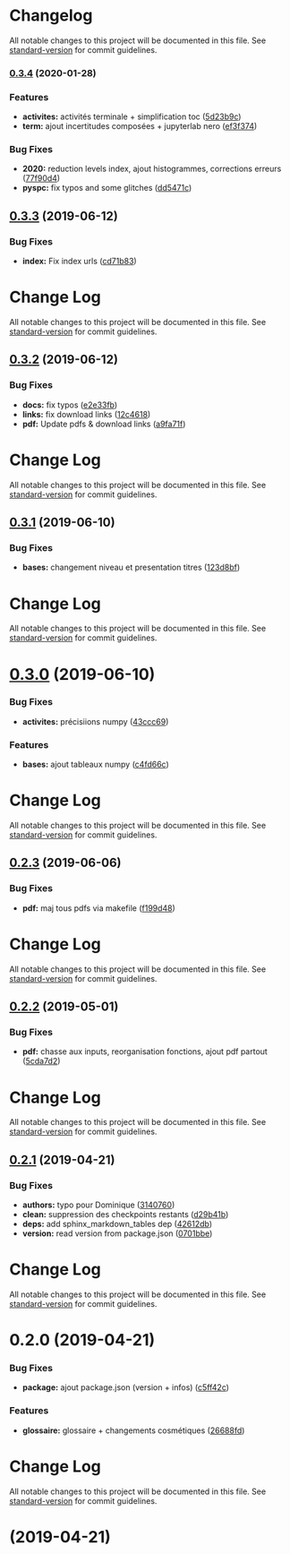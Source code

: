 # Changelog

All notable changes to this project will be documented in this file. See [standard-version](https://github.com/conventional-changelog/standard-version) for commit guidelines.

### [0.3.4](https://github.com/jmbarbier/pyspc/compare/v0.3.3...v0.3.4) (2020-01-28)


### Features

* **activites:** activités terminale + simplification toc ([5d23b9c](https://github.com/jmbarbier/pyspc/commit/5d23b9cd54eb98e9673e24395299a170816893dc))
* **term:** ajout incertitudes composées + jupyterlab nero ([ef3f374](https://github.com/jmbarbier/pyspc/commit/ef3f374bfb5954906fbc57550fec878e664956da))


### Bug Fixes

* **2020:** reduction levels index, ajout histogrammes, corrections erreurs ([77f90d4](https://github.com/jmbarbier/pyspc/commit/77f90d456c5e231c1d7b25c80edc4753f49d0034))
* **pyspc:** fix typos and some glitches ([dd5471c](https://github.com/jmbarbier/pyspc/commit/dd5471c299a55824741f6f14c29f7678fe290b3f))

## [0.3.3](https://github.com/jmbarbier/pyspc/compare/v0.3.2...v0.3.3) (2019-06-12)


### Bug Fixes

* **index:** Fix index urls ([cd71b83](https://github.com/jmbarbier/pyspc/commit/cd71b83))



# Change Log

All notable changes to this project will be documented in this file. See [standard-version](https://github.com/conventional-changelog/standard-version) for commit guidelines.

## [0.3.2](https://github.com/jmbarbier/pyspc/compare/v0.3.1...v0.3.2) (2019-06-12)


### Bug Fixes

* **docs:** fix typos ([e2e33fb](https://github.com/jmbarbier/pyspc/commit/e2e33fb))
* **links:** fix download links ([12c4618](https://github.com/jmbarbier/pyspc/commit/12c4618))
* **pdf:** Update pdfs & download links ([a9fa71f](https://github.com/jmbarbier/pyspc/commit/a9fa71f))



# Change Log

All notable changes to this project will be documented in this file. See [standard-version](https://github.com/conventional-changelog/standard-version) for commit guidelines.

## [0.3.1](https://github.com/jmbarbier/pyspc/compare/v0.3.0...v0.3.1) (2019-06-10)


### Bug Fixes

* **bases:** changement niveau et presentation titres ([123d8bf](https://github.com/jmbarbier/pyspc/commit/123d8bf))



# Change Log

All notable changes to this project will be documented in this file. See [standard-version](https://github.com/conventional-changelog/standard-version) for commit guidelines.

# [0.3.0](https://github.com/jmbarbier/pyspc/compare/v0.2.3...v0.3.0) (2019-06-10)


### Bug Fixes

* **activites:** précisiions numpy ([43ccc69](https://github.com/jmbarbier/pyspc/commit/43ccc69))


### Features

* **bases:** ajout tableaux numpy ([c4fd66c](https://github.com/jmbarbier/pyspc/commit/c4fd66c))



# Change Log

All notable changes to this project will be documented in this file. See [standard-version](https://github.com/conventional-changelog/standard-version) for commit guidelines.

## [0.2.3](https://github.com/jmbarbier/pyspc/compare/v0.2.2...v0.2.3) (2019-06-06)


### Bug Fixes

* **pdf:** maj tous pdfs via makefile ([f199d48](https://github.com/jmbarbier/pyspc/commit/f199d48))



# Change Log

All notable changes to this project will be documented in this file. See [standard-version](https://github.com/conventional-changelog/standard-version) for commit guidelines.

## [0.2.2](https://github.com/jmbarbier/pyspc/compare/v0.2.1...v0.2.2) (2019-05-01)


### Bug Fixes

* **pdf:** chasse aux inputs, reorganisation fonctions, ajout pdf partout ([5cda7d2](https://github.com/jmbarbier/pyspc/commit/5cda7d2))



# Change Log

All notable changes to this project will be documented in this file. See [standard-version](https://github.com/conventional-changelog/standard-version) for commit guidelines.

## [0.2.1](https://github.com/jmbarbier/pyspc/compare/v0.2.0...v0.2.1) (2019-04-21)


### Bug Fixes

* **authors:** typo pour Dominique ([3140760](https://github.com/jmbarbier/pyspc/commit/3140760))
* **clean:** suppression des checkpoints restants ([d29b41b](https://github.com/jmbarbier/pyspc/commit/d29b41b))
* **deps:** add sphinx_markdown_tables dep ([42612db](https://github.com/jmbarbier/pyspc/commit/42612db))
* **version:** read version from package.json ([0701bbe](https://github.com/jmbarbier/pyspc/commit/0701bbe))



# Change Log

All notable changes to this project will be documented in this file. See [standard-version](https://github.com/conventional-changelog/standard-version) for commit guidelines.

# 0.2.0 (2019-04-21)


### Bug Fixes

* **package:** ajout package.json (version + infos) ([c5ff42c](https://github.com/jmbarbier/pyspc/commit/c5ff42c))


### Features

* **glossaire:** glossaire + changements cosmétiques ([26688fd](https://github.com/jmbarbier/pyspc/commit/26688fd))



# Change Log

All notable changes to this project will be documented in this file. See [standard-version](https://github.com/conventional-changelog/standard-version) for commit guidelines.

#  (2019-04-21)
